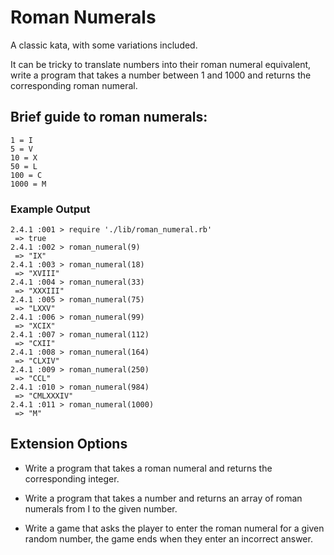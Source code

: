 # Roman Numerals

A classic kata, with some variations included.

It can be tricky to translate numbers into their roman numeral equivalent, write a program that takes a number between 1 and 1000 and returns the corresponding roman numeral.

## Brief guide to roman numerals:

```
1 = I
5 = V
10 = X
50 = L
100 = C
1000 = M
```

### Example Output

```
2.4.1 :001 > require './lib/roman_numeral.rb'
 => true
2.4.1 :002 > roman_numeral(9)
 => "IX"
2.4.1 :003 > roman_numeral(18)
 => "XVIII"
2.4.1 :004 > roman_numeral(33)
 => "XXXIII"
2.4.1 :005 > roman_numeral(75)
 => "LXXV"
2.4.1 :006 > roman_numeral(99)
 => "XCIX"
2.4.1 :007 > roman_numeral(112)
 => "CXII"
2.4.1 :008 > roman_numeral(164)
 => "CLXIV"
2.4.1 :009 > roman_numeral(250)
 => "CCL"
2.4.1 :010 > roman_numeral(984)
 => "CMLXXXIV"
2.4.1 :011 > roman_numeral(1000)
 => "M"
```

## Extension Options

- Write a program that takes a roman numeral and returns the corresponding integer.

- Write a program that takes a number and returns an array of roman numerals from I to the given number.

- Write a game that asks the player to enter the roman numeral for a given random number, the game ends when they enter an incorrect answer.

